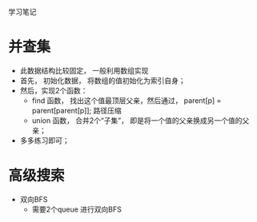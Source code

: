 学习笔记
# 并查集
* 此数据结构比较固定， 一般利用数组实现
* 首先， 初始化数据， 将数组的值初始化为索引自身；
* 然后，实现2个函数：
    * find 函数， 找出这个值最顶层父亲，然后通过， parent[p] = parent[parent[p]]; 路径压缩
    * union 函数， 合并2个“子集”， 即是将一个值的父亲换成另一个值的父亲；
* 多多练习即可；

# 高级搜索
* 双向BFS
    * 需要2个queue 进行双向BFS